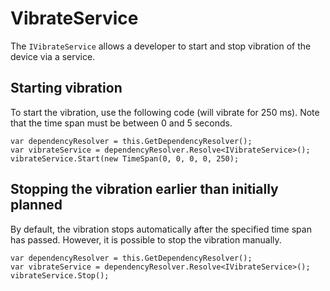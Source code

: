 # VibrateService

The `IVibrateService` allows a developer to start and stop vibration of the device via a service.

## Starting vibration

To start the vibration, use the following code (will vibrate for 250 ms). Note that the time span must be between 0 and 5 seconds.

```
var dependencyResolver = this.GetDependencyResolver();
var vibrateService = dependencyResolver.Resolve<IVibrateService>();
vibrateService.Start(new TimeSpan(0, 0, 0, 0, 250);
```

## Stopping the vibration earlier than initially planned

By default, the vibration stops automatically after the specified time span has passed. However, it is possible to stop the vibration manually.

```
var dependencyResolver = this.GetDependencyResolver();
var vibrateService = dependencyResolver.Resolve<IVibrateService>();
vibrateService.Stop();
```
